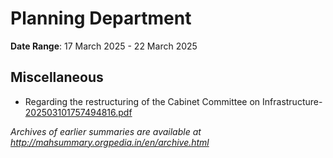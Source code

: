 # Planning Department

**Date Range**: 17 March 2025 - 22 March 2025


## Miscellaneous
- Regarding the restructuring of the Cabinet Committee on Infrastructure-\
  [202503101757494816.pdf](https://gr.maharashtra.gov.in/Site/Upload/Government%20Resolutions/English/202503101757494816.pdf)


*Archives of earlier summaries are available at http://mahsummary.orgpedia.in/en/archive.html*
